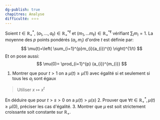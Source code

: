 ```yaml
---
dg-publish: true
chapitres: Analyse
difficulté: ⭐⭐⭐
---
```


Soient $t\in \mathbb{R}_{+}^{*}$, $(a_{1},\dots,a_{\ell})\in \mathbb{R^{*}_{+}}^{\ell}$ et $(m_{1},\dots m_{\ell})\in \mathbb{R^{*}_{+}}^{\ell}$ vérifiant $\sum_{i} m_{i}=1$. La moyenne des $p$ points pondérés $(a_{i},m_{i})$ d'ordre $t$ est définie par:
$$
\mu(t)=\left( \sum_{i=1}^{p}m_{i}(a_{i})^{t} \right)^{1/t}
$$
Et on pose aussi:
$$
\mu(0)= \prod_{i=1}^{p} (a_{i})^{m_{i}}
$$
1. Montrer que pour $t>1$ on a $\mu(t)\geq\mu(1)$ avec égalité si et seulement si tous les $a_{i}$ sont égaux
> Utiliser $x \mapsto x^{t}$

En déduire que pour $t>s>0$ on a $\mu(t)>\mu(s)$
2. Prouver que $\forall t\in \mathbb{R}^{*}_{+}, \mu(t)\geq\mu(0)$, préciser les cas d'égalité.
3. Montrer que $\mu$ est soit strictement croissante soit constante sur $\mathbb{R}_{+}$.
